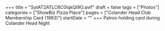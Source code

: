 +++
title = "SytAT2ATLC6C0lqkQI9O.avif"
draft = false
tags = ["Photos"]
categories = ["ShowBiz Pizza Place"]
pages = ["Colander Head Club Membership Card (1983)"]
startDate = ""
+++
Patron holding card during Colander Head Night
